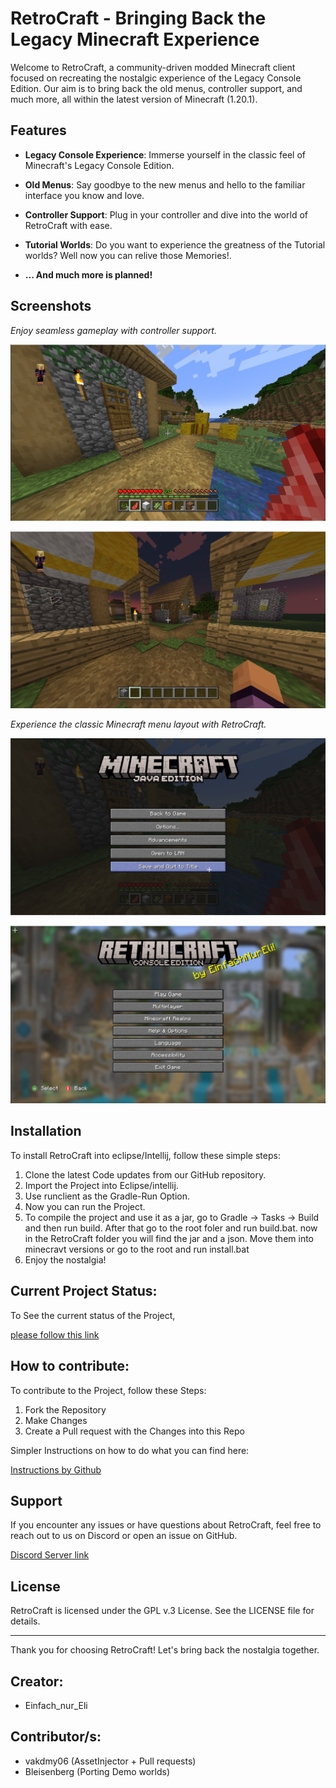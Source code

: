
# RetroCraft - Bringing Back the Legacy Minecraft Experience 

Welcome to RetroCraft, a community-driven modded Minecraft client focused on recreating the nostalgic experience of the Legacy Console Edition. Our aim is to bring back the old menus, controller support, and much more, all within the latest version of Minecraft (1.20.1).

## Features

-   **Legacy Console Experience**: Immerse yourself in the classic feel of Minecraft's Legacy Console Edition.
    
-   **Old Menus**: Say goodbye to the new menus and hello to the familiar interface you know and love.
    
-   **Controller Support**: Plug in your controller and dive into the world of RetroCraft with ease.
    
-   **Tutorial Worlds**: Do you want to experience the greatness of the Tutorial worlds? Well now you can relive those Memories!.
-  **... And much more is planned!**
    

## Screenshots

_Enjoy seamless gameplay with controller support._

![](https://github.com/EinfachEli08/RetroCraft-Client/blob/main/Screenshots/normal_village_survival.png)

![](https://github.com/EinfachEli08/RetroCraft-Client/blob/main/Screenshots/flat_village_creative.png)



_Experience the classic Minecraft menu layout with RetroCraft._

![](https://github.com/EinfachEli08/RetroCraft-Client/blob/main/Screenshots/menu.png)

![](https://github.com/EinfachEli08/RetroCraft-Client/blob/main/Screenshots/TitleScreen.png)


## Installation

To install RetroCraft into eclipse/Intellij, follow these simple steps:

1.  Clone the latest Code updates from our GitHub repository.
2.  Import the Project into Eclipse/intellij.
3.  Use runclient as the Gradle-Run Option.
4.  Now you can run the Project.
5.  To compile the project and use it as a jar, go to Gradle -> Tasks -> Build and then run build. After that go to the root foler and run build.bat. now in the RetroCraft folder you will find the jar and a json. Move them into minecravt versions or go to the root and run install.bat
6.  Enjoy the nostalgia!


## Current Project Status:

To See the current status of the Project, 

[please follow this link](https://trello.com/b/00cjI4SI/unbenanntes-board)

## How to contribute:

To contribute to the Project, follow these Steps:

1. Fork the Repository
2. Make Changes
3. Create a Pull request with the Changes into this Repo
   
Simpler Instructions on how to do what you can find here:

[Instructions by Github](https://docs.github.com/en/get-started/exploring-projects-on-github/contributing-to-a-project)

## Support

If you encounter any issues or have questions about RetroCraft, feel free to reach out to us on Discord or open an issue on GitHub.

[Discord Server link](https://discord.gg/kcTMt6HVAh)
## License

RetroCraft is licensed under the GPL v.3 License. See the LICENSE file for details.

----------

Thank you for choosing RetroCraft! Let's bring back the nostalgia together.

## Creator:
  
* Einfach_nur_Eli

## Contributor/s:

 - vakdmy06 (AssetInjector + Pull requests)
 - Bleisenberg (Porting Demo worlds)

